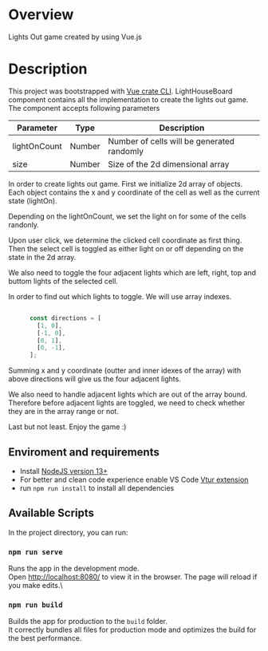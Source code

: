 # Overview

Lights Out game created by using Vue.js

# Description

This project was bootstrapped with [Vue crate CLI](https://cli.vuejs.org/guide/creating-a-project.html). LightHouseBoard component contains all the implementation to create the lights out game. The component accepts following parameters

| Parameter   | Type        | Description |
| ----------- | ----------- | ----------- |
| lightOnCount      | Number       | Number of cells will be generated randomly
| size   | Number        | Size of the 2d dimensional array

In order to create lights out game. First we initialize 2d array of objects. Each object contains the x and y coordinate of the cell as well as the current state (lightOn). 

Depending on the lightOnCount, we set the light on for some of the cells randonly.

Upon user click, we determine the clicked cell coordinate as first thing. Then the select cell is toggled as either light on or off depending on the state in the 2d array.

We also need to toggle the four adjacent lights which are left, right, top and buttom lights of the selected cell.

In order to find out which lights to toggle. We will use array indexes.  

```javascript

      const directions = [
        [1, 0],
        [-1, 0],
        [0, 1],
        [0, -1],
      ];
```

Summing x and y coordinate (outter and inner idexes of the array) with above directions will give us the four adjacent lights.

We also need to handle adjacent lights which are out of the array bound. Therefore before adjacent lights are toggled, we need to check whether they are in the array range or not.

Last but not least. Enjoy the game :)

## Enviroment and requirements

- Install [NodeJS version 13+](https://nodejs.org/en/) 
- For better and clean code experience enable VS Code [Vtur extension](https://marketplace.visualstudio.com/items?itemName=octref.vetur)
- run <code>npm run install</code> to install all dependencies

## Available Scripts

In the project directory, you can run:

### `npm run serve`

Runs the app in the development mode.\
Open [http://localhost:8080/](http://localhost:8080/) to view it in the browser.
The page will reload if you make edits.\

### `npm run build`

Builds the app for production to the `build` folder.\
It correctly bundles all files for production mode and optimizes the build for the best performance.